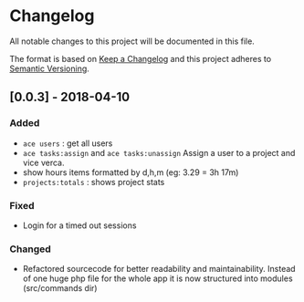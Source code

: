 # Changelog
All notable changes to this project will be documented in this file.

The format is based on [Keep a Changelog](http://keepachangelog.com/en/1.0.0/)
and this project adheres to [Semantic Versioning](http://semver.org/spec/v2.0.0.html).

## [0.0.3] - 2018-04-10
### Added
- `ace users` : get all users
- `ace tasks:assign` and `ace tasks:unassign` Assign a user to a project and vice verca.
- show hours items formatted by d,h,m (eg: 3.29 = 3h 17m)
- `projects:totals` : shows project stats

### Fixed
- Login for a timed out sessions

### Changed
- Refactored sourcecode for better readability and maintainability. Instead of one huge php file for the whole app it is now structured into modules (src/commands dir)